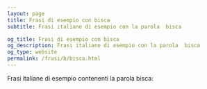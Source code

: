 ```yaml
---
layout: page
title: Frasi di esempio con bisca 
subtitle: Frasi italiane di esempio con la parola  bisca

og_title: Frasi di esempio con bisca 
og_description: Frasi italiane di esempio con la parola  bisca
og_type: website
permalink: /frasi/b/bisca.html
---
```


Frasi italiane di esempio contenenti la parola bisca:


